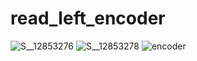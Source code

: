 # read_left_encoder
![S__12853276](https://user-images.githubusercontent.com/52307432/96699676-82475800-13c9-11eb-9e84-0d767fb6c881.jpg)
![S__12853278](https://user-images.githubusercontent.com/52307432/96699701-8bd0c000-13c9-11eb-90d2-be80535b888f.jpg)
![encoder](https://user-images.githubusercontent.com/52307432/96699734-94c19180-13c9-11eb-9d3f-9da2db917894.png)
